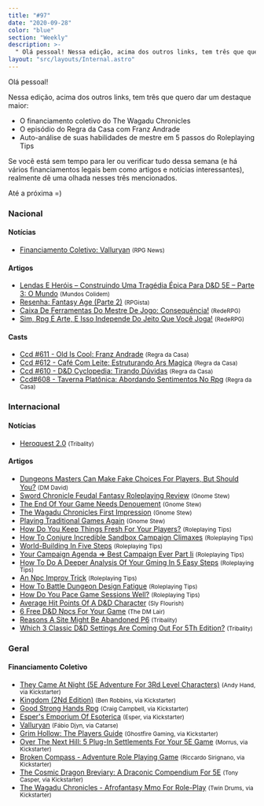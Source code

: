 ```yaml
---
title: "#97"
date: "2020-09-28"
color: "blue"
section: "Weekly"
description: >-
  " Olá pessoal! Nessa edição, acima dos outros links, tem três que quero dar um destaque maior: - O financiamento coletivo do The Wagadu Chronicles - O episódio do Regra da Casa com Franz Andrade - Auto-análise de suas habilidades de mestre em 5 passos do Roleplaying Tips Se você est"
layout: "src/layouts/Internal.astro"
---
```


Olá pessoal!

Nessa edição, acima dos outros links, tem três que quero dar um destaque maior:

- O financiamento coletivo do The Wagadu Chronicles
- O episódio do Regra da Casa com Franz Andrade
- Auto-análise de suas habilidades de mestre em 5 passos do Roleplaying Tips

Se você está sem tempo para ler ou verificar tudo dessa semana (e há vários financiamentos legais bem como artigos e notícias interessantes), realmente dê uma olhada nesses três mencionados.

Até a próxima =)

### Nacional

#### Notícias

- [Financiamento Coletivo: Valluryan] <small>(RPG News)</small>

#### Artigos

- [Lendas E Heróis – Construindo Uma Tragédia Épica Para D&amp;D 5E – Parte 3: O Mundo] <small>(Mundos Colidem)</small>
- [Resenha: Fantasy Age (Parte 2)] <small>(RPGista)</small>
- [Caixa De Ferramentas Do Mestre De Jogo: Consequência!] <small>(RedeRPG)</small>
- [Sim, Rpg É Arte, E Isso Independe Do Jeito Que Você Joga!] <small>(RedeRPG)</small>

#### Casts

- [Ccd #611 - Old Is Cool: Franz Andrade] <small>(Regra da Casa)</small>
- [Ccd #612 - Café Com Leite: Estruturando Ars Magica] <small>(Regra da Casa)</small>
- [Ccd #610 - D&amp;D Cyclopedia: Tirando Dúvidas] <small>(Regra da Casa)</small>
- [Ccd#608 - Taverna Platônica: Abordando Sentimentos No Rpg] <small>(Regra da Casa)</small>

### Internacional

#### Notícias

- [Heroquest 2.0] <small>(Tribality)</small>

#### Artigos

- [Dungeons Masters Can Make Fake Choices For Players, But Should You?] <small>(DM David)</small>
- [Sword Chronicle Feudal Fantasy Roleplaying Review] <small>(Gnome Stew)</small>
- [The End Of Your Game Needs Denouement] <small>(Gnome Stew)</small>
- [The Wagadu Chronicles First Impression] <small>(Gnome Stew)</small>
- [Playing Traditional Games Again] <small>(Gnome Stew)</small>
- [How Do You Keep Things Fresh For Your Players?] <small>(Roleplaying Tips)</small>
- [How To Conjure Incredible Sandbox Campaign Climaxes] <small>(Roleplaying Tips)</small>
- [World-Building In Five Steps] <small>(Roleplaying Tips)</small>
- [Your Campaign Agenda =&gt; Best Campaign Ever Part Ii] <small>(Roleplaying Tips)</small>
- [How To Do A Deeper Analysis Of Your Gming In 5 Easy Steps] <small>(Roleplaying Tips)</small>
- [An Npc Improv Trick] <small>(Roleplaying Tips)</small>
- [How To Battle Dungeon Design Fatigue] <small>(Roleplaying Tips)</small>
- [How Do You Pace Game Sessions Well?] <small>(Roleplaying Tips)</small>
- [Average Hit Points Of A D&amp;D Character] <small>(Sly Flourish)</small>
- [6 Free D&amp;D Npcs For Your Game] <small>(The DM Lair)</small>
- [Reasons A Site Might Be Abandoned P6] <small>(Tribality)</small>
- [Which 3 Classic D&amp;D Settings Are Coming Out For 5Th Edition?] <small>(Tribality)</small>

### Geral

#### Financiamento Coletivo

- [They Came At Night (5E Adventure For 3Rd Level Characters)] <small>(Andy Hand, via Kickstarter)</small>
- [Kingdom (2Nd Edition)] <small>(Ben Robbins, via Kickstarter)</small>
- [Good Strong Hands Rpg] <small>(Craig Campbell, via Kickstarter)</small>
- [Esper&#039;s Emporium Of Esoterica] <small>(Esper, via Kickstarter)</small>
- [Valluryan] <small>(Fábio Djyn, via Catarse)</small>
- [Grim Hollow: The Players Guide] <small>(Ghostfire Gaming, via Kickstarter)</small>
- [Over The Next Hill: 5 Plug-In Settlements For Your 5E Game] <small>(Morrus, via Kickstarter)</small>
- [Broken Compass - Adventure Role Playing Game] <small>(Riccardo Sirignano, via Kickstarter)</small>
- [The Cosmic Dragon Breviary: A Draconic Compendium For 5E] <small>(Tony Casper, via Kickstarter)</small>
- [The Wagadu Chronicles - Afrofantasy Mmo For Role-Play] <small>(Twin Drums, via Kickstarter)</small>

[they came at night (5e adventure for 3rd level characters)]: https://www.kickstarter.com/projects/lornkeep/they-came-at-night-5e-adventure-for-3rd-level-characters
[esper&#039;s emporium of esoterica]: https://www.kickstarter.com/projects/1506416234/espers-emporium-of-esoterica
[grim hollow: the players guide]: https://www.kickstarter.com/projects/977277590/grim-hollow-the-players-guide
[over the next hill: 5 plug-in settlements for your 5e game]: https://www.kickstarter.com/projects/enworld/over-the-next-hill-5-plug-in-settlements-for-your-5e-game
[the cosmic dragon breviary: a draconic compendium for 5e]: https://www.kickstarter.com/projects/spectrecreations/the-cosmic-dragon-breviary-a-draconic-compendium-for-5e
[the wagadu chronicles - afrofantasy mmo for role-play]: https://www.kickstarter.com/projects/wagadu/the-wagadu-chronicles/
[broken compass - adventure role playing game]: https://www.kickstarter.com/projects/twolittlemice/broken-compass-adventure-role-playing-game
[kingdom (2nd edition)]: https://www.kickstarter.com/projects/lamemage/kingdom-2nd-edition
[good strong hands rpg]: https://www.kickstarter.com/projects/1582756696/good-strong-hands-rpg
[ccd#608 - taverna platônica: abordando sentimentos no rpg]: https://regradacasa.podbean.com/e/ccd608-taverna-platonica-abordando-sentimentos-no-rpg/
[sword chronicle feudal fantasy roleplaying review]: https://gnomestew.com/sword-chronicle-feudal-fantasy-roleplaying-review/
[dungeons masters can make fake choices for players, but should you?]: https://dmdavid.com/tag/faking-choices-for-dd-players/
[world-building in five steps]: https://www.roleplayingtips.com/world-building/world-building-in-five-steps/
[the end of your game needs denouement]: https://gnomestew.com/the-end-of-your-game-needs-denouement/
[which 3 classic d&amp;d settings are coming out for 5th edition?]: https://www.tribality.com/2020/09/23/which-3-classic-dd-settings-are-coming-out-for-5th-edition/
[caixa de ferramentas do mestre de jogo: consequência!]: https://www.rederpg.com.br/2020/09/23/caixa-de-ferramentas-do-mestre-de-jogo-consequencia/
[ccd #610 - d&amp;d cyclopedia: tirando dúvidas]: https://regradacasa.podbean.com/e/ccd-610-dd-cyclopedia-tirando-duvidas/
[heroquest 2.0]: https://www.tribality.com/2020/09/25/heroquest-2-0/
[ccd #611 - old is cool: franz andrade]: https://regradacasa.podbean.com/e/ccd-611-old-is-cool-franz-andrade/
[an npc improv trick]: https://www.roleplayingtips.com/npcs-roleplaying/an-npc-improv-trick/
[how to battle dungeon design fatigue]: https://www.roleplayingtips.com/treasure-rewards-items/how-to-battle-dungeon-design-fatigue/
[lendas e heróis – construindo uma tragédia épica para d&amp;d 5e – parte 3: o mundo]: https://www.mundoscolidem.com.br/lendas-e-herois-construindo-uma-tragedia-epica-para-dd-5e-parte-3-o-mundo/
[playing traditional games again]: https://gnomestew.com/playing-traditional-games-again/
[6 free d&amp;d npcs for your game]: https://www.thedmlair.com/2020/09/25/6-free-dd-npcs-for-your-game/
[financiamento coletivo: valluryan]: https://newsrpg.wordpress.com/2020/09/26/financiamento-coletivo-valluryan/
[valluryan]: https://www.catarse.me/valluryan_rpg
[sim, rpg é arte, e isso independe do jeito que você joga!]: https://www.rederpg.com.br/2020/09/27/sim-rpg-e-arte-e-isso-independe-do-jeito-que-voce-joga/
[how do you keep things fresh for your players?]: https://www.roleplayingtips.com/running-games/how-do-you-keep-things-fresh-for-your-players/
[how do you pace game sessions well?]: https://www.roleplayingtips.com/running-games/how-do-you-pace-game-sessions-well/
[how to do a deeper analysis of your gming in 5 easy steps]: https://www.roleplayingtips.com/running-games/how-to-do-a-deeper-analysis-of-your-gming-in-5-easy-steps/
[your campaign agenda =&gt; best campaign ever part ii]: https://www.roleplayingtips.com/adventure-building-campaigns/your-campaign-agenda-best-campaign-ever-part-ii/
[how to conjure incredible sandbox campaign climaxes]: https://www.roleplayingtips.com/adventure-building-campaigns/how-to-conjure-incredible-sandbox-campaign-climaxes/
[average hit points of a d&amp;d character]: https://slyflourish.com/average_char_hp.html
[ccd #612 - café com leite: estruturando ars magica]: https://regradacasa.podbean.com/e/ccd-612-cafe-com-leite-estruturando-ars-magica/https://regradacasa.podbean.com/e/ccd-612-cafe-com-leite-estruturando-ars-magica/https://regradacasa.podbean.com/e/ccd-612-cafe-com-leite-estruturando-ars-magica/
[the wagadu chronicles first impression]: https://gnomestew.com/the-wagadu-chronicles-first-impression/
[reasons a site might be abandoned p6]: https://www.tribality.com/2020/09/28/reasons-a-site-might-be-abandoned-p6/
[resenha: fantasy age (parte 2)]: https://rpgista.com.br/2020/09/28/resenha-fantasy-age-parte-2/

